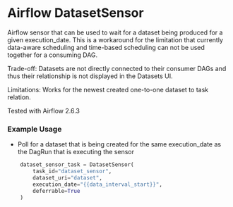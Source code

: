 # Airflow DatasetSensor

Airflow sensor that can be used to wait for a dataset being produced for a given execution_date.
This is a workaround for the limitation that currently data-aware scheduling and time-based scheduling can not be used together for a consuming DAG.

Trade-off: Datasets are not directly connected to their consumer DAGs and thus their relationship is not displayed in the Datasets UI.

Limitations: Works for the newest created one-to-one dataset to task relation.


Tested with Airflow 2.6.3

### Example Usage

* Poll for a dataset that is being created for the same execution_date as the DagRun that is executing the sensor

```python
    dataset_sensor_task = DatasetSensor(
        task_id="dataset_sensor",
        dataset_uri="dataset",
        execution_date="{{data_interval_start}}",
        deferrable=True
    )
```
